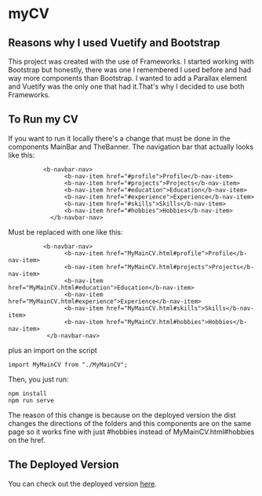 # myCV

## Reasons why I used Vuetify and Bootstrap 

This project was created with the use of Frameworks. I started working with Bootstrap but honestly, there was one I remembered I used before and had way more components than Bootstrap. I wanted to add a Parallax element and Vuetify was the only one that had it.That's why I decided to use both Frameworks.

## To Run my CV

If you want to run it locally there's a change that must be done in the components MainBar and TheBanner. The navigation bar that actually looks like this:

              <b-navbar-nav>
                    <b-nav-item href="#profile">Profile</b-nav-item>
                    <b-nav-item href="#projects">Projects</b-nav-item>
                    <b-nav-item href="#education">Education</b-nav-item>
                    <b-nav-item href="#experience">Experience</b-nav-item>
                    <b-nav-item href="#skills">Skills</b-nav-item>
                    <b-nav-item href="#hobbies">Hobbies</b-nav-item>
                </b-navbar-nav>
                
 Must be replaced with one like this:
 
              <b-navbar-nav>
                    <b-nav-item href="MyMainCV.html#profile">Profile</b-nav-item>
                    <b-nav-item href="MyMainCV.html#projects">Projects</b-nav-item>
                    <b-nav-item href="MyMainCV.html#education">Education</b-nav-item>
                    <b-nav-item href="MyMainCV.html#experience">Experience</b-nav-item>
                    <b-nav-item href="MyMainCV.html#skills">Skills</b-nav-item>
                    <b-nav-item href="MyMainCV.html#hobbies">Hobbies</b-nav-item>
               </b-navbar-nav>
 
 plus an import on the script
 
    import MyMainCV from "./MyMainCV";
    
Then, you just run:

    npm install
    npm run serve
 
 The reason of this change is because on the deployed version the dist changes the directions of the folders and this components are on the same page so it works fine with just #hobbies instead of MyMainCV.html#hobbies on the href.
 
 ## The Deployed Version
 
 You can check out the deployed version [here](http://ana-cv.surge.sh).
